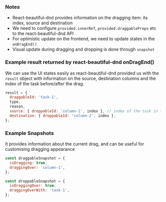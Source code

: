 ### Notes

- React-beautiful-dnd provides information on the dragging item: its index, source and destination
- We need to configure `provided.innerRef`, `provided.draggableProps` etc to the react-beautiful-dnd API
- For optimistic update on the frontend, we need to update states in the `onDragEnd()`
- Visual update during dragging and dropping is done through `snapshot`

### Example result returned by react-beautiful-dnd onDragEnd()

We can use the UI states easily as react-beautiful-dnd provided us with the `result` object with information on the source, destination columns and the index of the task before/after the drag.

```js
result = {
  draggableId: 'task-1',
  type,
  reason,
  source: { droppableId: 'column-1', index }, // index of the task in the source column
  destination: { droppableId: 'column-2', index },
};
```

### Example Snapshots

It provides information about the current drag, and can be useful for customising dragging appearance

```js
const draggableSnapshot = {
  isDragging: true,
  draggingOver: 'column-1',
};

const droppableSnapshot = {
  isDraggingOver: true,
  draggingOverWith: 'task-1',
};
```
